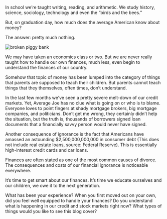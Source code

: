 <!--
slug: the-gaping-hole-in-american-education
date: Sun Oct 12 2008 09:00:00 GMT+0200 (CEST)
tags: education, personal finance
title: The Gaping Hole in American Education
id: 98739682
link: http://joreteg.com/post/98739682/the-gaping-hole-in-american-education
raw: {"blog_name":"henrikjoreteg","id":98739682,"post_url":"http://joreteg.com/post/98739682/the-gaping-hole-in-american-education","slug":"the-gaping-hole-in-american-education","type":"text","date":"2008-10-12 07:00:00 GMT","timestamp":1223794800,"state":"published","format":"markdown","reblog_key":"nYptZGUE","tags":["education","personal finance"],"short_url":"http://tmblr.co/ZgL_Yy5ugNY","recommended_source":null,"recommended_color":null,"highlighted":[],"note_count":0,"title":"The Gaping Hole in American Education","body":"<p>In school we&rsquo;re taught writing, reading, and arithmetic. We study history, science, sociology, technology and even the &ldquo;birds and the bees.&rdquo;</p>\n\n<p>But, on graduation day, how much does the average American know about money?</p>\n\n<p>The answer: pretty much nothing.</p>\n\n<p><img src=\"http://2.bp.blogspot.com/_Rf-gIgFQFeA/SPJw0BXp1XI/AAAAAAAAArM/eTcvUu2EoMo/s400/iStock_000006667499XSmall.jpg\" alt=\"broken piggy bank\"/></p>\n\n<p>We may have taken an economics class or two. But we are never really taught how to handle our own finances, much less, even begin to understand the finances of our country.</p>\n\n<p>Somehow that topic of money has been lumped into the category of things that parents are supposed to teach their children. But parents cannot teach things that they themselves, often times, don&rsquo;t understand.</p>\n\n<p>In the last few months we&rsquo;ve seen a pretty severe melt-down of our credit markets. Yet, Average Joe has no clue what is going on or who is to blame. Everyone loves to point fingers at shady mortgage brokers, big mortgage companies, and politicians. Don&rsquo;t get me wrong, they certainly didn&rsquo;t help the situation, but the truth is, thousands of borrowers signed loan documents that a financially savvy person would never have signed.</p>\n\n<p>Another consequence of ignorance is the fact that Americans have amassed an astounding $2,500,000,000,000 in consumer debt (This does not include real estate loans, source: Federal Reserve). This is essentially high-interest credit cards and car loans.</p>\n\n<p>Finances are often stated as one of the most common causes of divorce. The consequences and costs of our financial ignorance is noticeable everywhere.</p>\n\n<p>It&rsquo;s time to get smart about our finances. It&rsquo;s time we educate ourselves and our children, we owe it to the next generation.</p>\n\n<p>What has been your experience? When you first moved out on your own, did you feel well equipped to handle your finances? Do you understand what is happening in our credit and stock markets right now? What types of things would you like to see this blog cover?</p>","reblog":{"tree_html":"","comment":"<p>In school we’re taught writing, reading, and arithmetic. We study history, science, sociology, technology and even the “birds and the bees.”</p>\n\n<p>But, on graduation day, how much does the average American know about money?</p>\n\n<p>The answer: pretty much nothing.</p>\n\n<p><img src=\"http://2.bp.blogspot.com/_Rf-gIgFQFeA/SPJw0BXp1XI/AAAAAAAAArM/eTcvUu2EoMo/s400/iStock_000006667499XSmall.jpg\" alt=\"broken piggy bank\"></p>\n\n<p>We may have taken an economics class or two. But we are never really taught how to handle our own finances, much less, even begin to understand the finances of our country.</p>\n\n<p>Somehow that topic of money has been lumped into the category of things that parents are supposed to teach their children. But parents cannot teach things that they themselves, often times, don’t understand.</p>\n\n<p>In the last few months we’ve seen a pretty severe melt-down of our credit markets. Yet, Average Joe has no clue what is going on or who is to blame. Everyone loves to point fingers at shady mortgage brokers, big mortgage companies, and politicians. Don’t get me wrong, they certainly didn’t help the situation, but the truth is, thousands of borrowers signed loan documents that a financially savvy person would never have signed.</p>\n\n<p>Another consequence of ignorance is the fact that Americans have amassed an astounding $2,500,000,000,000 in consumer debt (This does not include real estate loans, source: Federal Reserve). This is essentially high-interest credit cards and car loans.</p>\n\n<p>Finances are often stated as one of the most common causes of divorce. The consequences and costs of our financial ignorance is noticeable everywhere.</p>\n\n<p>It’s time to get smart about our finances. It’s time we educate ourselves and our children, we owe it to the next generation.</p>\n\n<p>What has been your experience? When you first moved out on your own, did you feel well equipped to handle your finances? Do you understand what is happening in our credit and stock markets right now? What types of things would you like to see this blog cover?</p>"},"trail":[{"blog":{"name":"henrikjoreteg","active":true,"theme":{"header_full_width":1500,"header_full_height":500,"header_focus_width":676,"header_focus_height":380,"avatar_shape":"circle","background_color":"#F6F6F6","body_font":"Helvetica Neue","header_bounds":"0,1249,380,573","header_image":"http://static.tumblr.com/df7befc8b0387cf597578e613c221cb3/uzkwgdq/FAjnt7hyg/tumblr_static_agmw2bdhkjs4ws4sscw44swgc.jpg","header_image_focused":"http://static.tumblr.com/df7befc8b0387cf597578e613c221cb3/uzkwgdq/1oSnt7hyh/tumblr_static_tumblr_static_agmw2bdhkjs4ws4sscw44swgc_focused_v3.jpg","header_image_scaled":"http://static.tumblr.com/df7befc8b0387cf597578e613c221cb3/uzkwgdq/FAjnt7hyg/tumblr_static_agmw2bdhkjs4ws4sscw44swgc_2048_v2.jpg","header_stretch":true,"link_color":"#529ECC","show_avatar":true,"show_description":true,"show_header_image":true,"show_title":true,"title_color":"#444444","title_font":"Helvetica Neue","title_font_weight":"bold"}},"post":{"id":"98739682"},"content_raw":"<p>In school we’re taught writing, reading, and arithmetic. We study history, science, sociology, technology and even the “birds and the bees.”</p>\n\n<p>But, on graduation day, how much does the average American know about money?</p>\n\n<p>The answer: pretty much nothing.</p>\n\n<p><img src=\"http://2.bp.blogspot.com/_Rf-gIgFQFeA/SPJw0BXp1XI/AAAAAAAAArM/eTcvUu2EoMo/s400/iStock_000006667499XSmall.jpg\" alt=\"broken piggy bank\"></p>\n\n<p>We may have taken an economics class or two. But we are never really taught how to handle our own finances, much less, even begin to understand the finances of our country.</p>\n\n<p>Somehow that topic of money has been lumped into the category of things that parents are supposed to teach their children. But parents cannot teach things that they themselves, often times, don’t understand.</p>\n\n<p>In the last few months we’ve seen a pretty severe melt-down of our credit markets. Yet, Average Joe has no clue what is going on or who is to blame. Everyone loves to point fingers at shady mortgage brokers, big mortgage companies, and politicians. Don’t get me wrong, they certainly didn’t help the situation, but the truth is, thousands of borrowers signed loan documents that a financially savvy person would never have signed.</p>\n\n<p>Another consequence of ignorance is the fact that Americans have amassed an astounding $2,500,000,000,000 in consumer debt (This does not include real estate loans, source: Federal Reserve). This is essentially high-interest credit cards and car loans.</p>\n\n<p>Finances are often stated as one of the most common causes of divorce. The consequences and costs of our financial ignorance is noticeable everywhere.</p>\n\n<p>It’s time to get smart about our finances. It’s time we educate ourselves and our children, we owe it to the next generation.</p>\n\n<p>What has been your experience? When you first moved out on your own, did you feel well equipped to handle your finances? Do you understand what is happening in our credit and stock markets right now? What types of things would you like to see this blog cover?</p>","content":"<p>In school we’re taught writing, reading, and arithmetic. We study history, science, sociology, technology and even the “birds and the bees.”</p>\n\n<p>But, on graduation day, how much does the average American know about money?</p>\n\n<p>The answer: pretty much nothing.</p>\n\n<p><img external_src=\"http://2.bp.blogspot.com/_Rf-gIgFQFeA/SPJw0BXp1XI/AAAAAAAAArM/eTcvUu2EoMo/s400/iStock_000006667499XSmall.jpg\" src=\"http://assets.tumblr.com/images/inline_photo.png?2\" loader=\"http://assets.tumblr.com/images/inline_photo_loading.gif\" width=\"44\" height=\"49\" class=\"inline_external_image constrained_image\"/></p>\n\n<p>We may have taken an economics class or two. But we are never really taught how to handle our own finances, much less, even begin to understand the finances of our country.</p>\n\n<p>Somehow that topic of money has been lumped into the category of things that parents are supposed to teach their children. But parents cannot teach things that they themselves, often times, don’t understand.</p>\n\n<p>In the last few months we’ve seen a pretty severe melt-down of our credit markets. Yet, Average Joe has no clue what is going on or who is to blame. Everyone loves to point fingers at shady mortgage brokers, big mortgage companies, and politicians. Don’t get me wrong, they certainly didn’t help the situation, but the truth is, thousands of borrowers signed loan documents that a financially savvy person would never have signed.</p>\n\n<p>Another consequence of ignorance is the fact that Americans have amassed an astounding $2,500,000,000,000 in consumer debt (This does not include real estate loans, source: Federal Reserve). This is essentially high-interest credit cards and car loans.</p>\n\n<p>Finances are often stated as one of the most common causes of divorce. The consequences and costs of our financial ignorance is noticeable everywhere.</p>\n\n<p>It’s time to get smart about our finances. It’s time we educate ourselves and our children, we owe it to the next generation.</p>\n\n<p>What has been your experience? When you first moved out on your own, did you feel well equipped to handle your finances? Do you understand what is happening in our credit and stock markets right now? What types of things would you like to see this blog cover?</p>","is_current_item":true,"is_root_item":true}]}
publish: 2008-10-012
-->


<p>In school we&rsquo;re taught writing, reading, and arithmetic. We study history, science, sociology, technology and even the &ldquo;birds and the bees.&rdquo;</p>

<p>But, on graduation day, how much does the average American know about money?</p>

<p>The answer: pretty much nothing.</p>

<p><img src="http://2.bp.blogspot.com/_Rf-gIgFQFeA/SPJw0BXp1XI/AAAAAAAAArM/eTcvUu2EoMo/s400/iStock_000006667499XSmall.jpg" alt="broken piggy bank"/></p>

<p>We may have taken an economics class or two. But we are never really taught how to handle our own finances, much less, even begin to understand the finances of our country.</p>

<p>Somehow that topic of money has been lumped into the category of things that parents are supposed to teach their children. But parents cannot teach things that they themselves, often times, don&rsquo;t understand.</p>

<p>In the last few months we&rsquo;ve seen a pretty severe melt-down of our credit markets. Yet, Average Joe has no clue what is going on or who is to blame. Everyone loves to point fingers at shady mortgage brokers, big mortgage companies, and politicians. Don&rsquo;t get me wrong, they certainly didn&rsquo;t help the situation, but the truth is, thousands of borrowers signed loan documents that a financially savvy person would never have signed.</p>

<p>Another consequence of ignorance is the fact that Americans have amassed an astounding $2,500,000,000,000 in consumer debt (This does not include real estate loans, source: Federal Reserve). This is essentially high-interest credit cards and car loans.</p>

<p>Finances are often stated as one of the most common causes of divorce. The consequences and costs of our financial ignorance is noticeable everywhere.</p>

<p>It&rsquo;s time to get smart about our finances. It&rsquo;s time we educate ourselves and our children, we owe it to the next generation.</p>

<p>What has been your experience? When you first moved out on your own, did you feel well equipped to handle your finances? Do you understand what is happening in our credit and stock markets right now? What types of things would you like to see this blog cover?</p>
